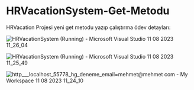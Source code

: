 # HRVacationSystem-Get-Metodu

HRVacation Projesi yeni get metodu yazıp çalıştırma ödev detayları:

![HRVacationSystem (Running) - Microsoft Visual Studio 11 08 2023 11_26_04](https://github.com/ibrahimBinarbasi/HRVacationSystem-Get-Metodu/assets/140318380/a77e83d1-a642-4e51-a50a-d0ec799c4c65)

![HRVacationSystem (Running) - Microsoft Visual Studio 11 08 2023 11_25_49](https://github.com/ibrahimBinarbasi/HRVacationSystem-Get-Metodu/assets/140318380/fdde6ce9-8911-4659-9e0c-755d5c656064)

![http___localhost_55778_hg_deneme_email=mehmet@mehmet com - My Workspace 11 08 2023 11_24_10](https://github.com/ibrahimBinarbasi/HRVacationSystem-Get-Metodu/assets/140318380/21349149-bfc7-4e5d-80d5-53eedf1de8dd)

